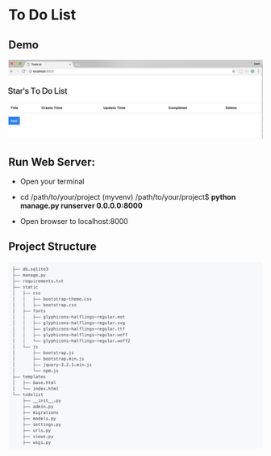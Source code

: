 # To Do List

## Demo

  ![img1](https://github.com/chen-star/Django-TodoList/raw/master/img/img1.png)
 
  

## Run Web Server:
  * Open your terminal
  
  * cd /path/to/your/project
  (myvenv) /path/to/your/project$ **python manage.py runserver 0.0.0.0:8000**
   
  * Open browser to localhost:8000


## Project Structure

  ![img3](https://github.com/chen-star/Django-TodoList/raw/master/img/img3.png)
  
